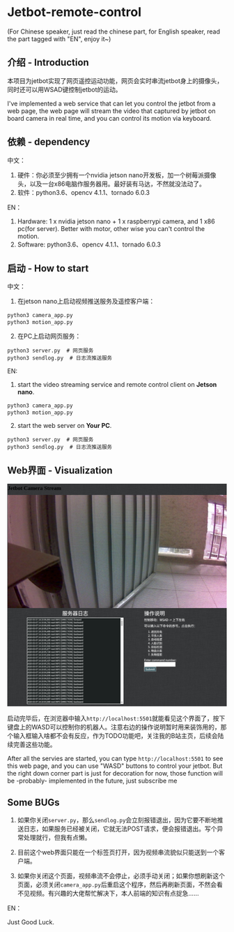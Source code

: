 # Jetbot-remote-control
(For Chinese speaker, just read the chinese part, for English speaker, read the part tagged with "EN", enjoy it~)

## 介绍 - Introduction

本项目为jetbot实现了网页遥控运动功能，网页会实时串流jetbot身上的摄像头，同时还可以用WSAD键控制jetbot的运动。

I've implemented a web service that can let you control the jetbot from a web page, the web page will stream the video that captured by jetbot on board camera in real time, and you can control its motion via keyboard.

## 依赖 - dependency

中文：
1. 硬件：你必须至少拥有一个nvidia jetson nano开发板，加一个树莓派摄像头，以及一台x86电脑作服务器用。最好装有马达，不然就没法动了。
2. 软件：python3.6、opencv  4.1.1、tornado 6.0.3

EN：
1. Hardware: 1 x nvidia jetson nano + 1 x raspberrypi camera, and 1 x86 pc(for server). Better with motor, other wise you can't control the motion.
2. Software: python3.6、opencv  4.1.1、tornado 6.0.3

## 启动 - How to start

中文：

1. 在jetson nano上启动视频推送服务及遥控客户端：
```
python3 camera_app.py
python3 motion_app.py
```
2. 在PC上启动网页服务：
```
python3 server.py  # 网页服务
python3 sendlog.py  # 日志流推送服务
```

EN:

1. start the video streaming service and remote control client on **Jetson nano**.
```
python3 camera_app.py
python3 motion_app.py
```
2. start the web server on **Your PC**.
```
python3 server.py  # 网页服务
python3 sendlog.py  # 日志流推送服务
```

## Web界面 - Visualization

![JOS界面](img/jos界面.png)

启动完毕后，在浏览器中输入```http://localhost:5501```就能看见这个界面了，按下键盘上的WASD可以控制你的机器人。注意右边的操作说明暂时用来装饰用的，那个输入框输入啥都不会有反应，作为TODO功能吧，关注我的B站主页，后续会陆续完善这些功能。

After all the servies are started, you can type ```http://localhost:5501``` to see this web page, and you can use "WASD" buttons to control your jetbot. But the right down corner part is just for decoration for now, those function will be -probably- implemented in the future, just subscribe me

## Some BUGs

1. 如果你关闭```server.py```，那么```sendlog.py```会立刻报错退出，因为它要不断地推送日志，如果服务已经被关闭，它就无法POST请求，便会报错退出。写个异常处理就行，但我有点懒。

2. 目前这个web界面只能在一个标签页打开，因为视频串流貌似只能送到一个客户端。

3. 如果你关闭这个页面，视频串流不会停止，必须手动关闭；如果你想刷新这个页面，必须关闭```camera_app.py```后重启这个程序，然后再刷新页面，不然会看不见视频。有兴趣的大佬帮忙解决下，本人前端的知识有点捉急……

EN：

Just Good Luck.
